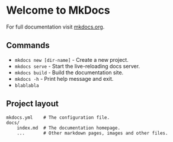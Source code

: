 # Welcome to MkDocs

For full documentation visit [mkdocs.org](https://www.mkdocs.org).

## Commands

* `mkdocs new [dir-name]` - Create a new project.
* `mkdocs serve` - Start the live-reloading docs server.
* `mkdocs build` - Build the documentation site.
* `mkdocs -h` - Print help message and exit.
* `blablabla`

## Project layout

    mkdocs.yml    # The configuration file.
    docs/
        index.md  # The documentation homepage.
        ...       # Other markdown pages, images and other files.
